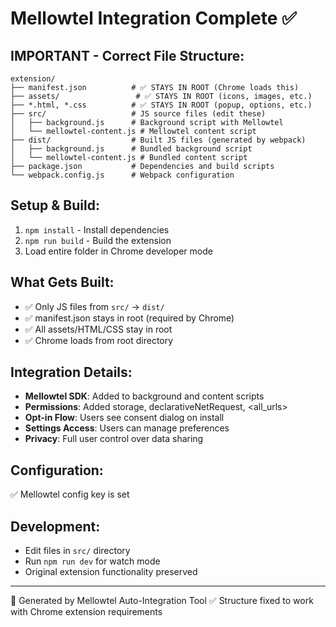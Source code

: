 # Mellowtel Integration Complete ✅

## IMPORTANT - Correct File Structure:
```
extension/
├── manifest.json          # ✅ STAYS IN ROOT (Chrome loads this)
├── assets/                 # ✅ STAYS IN ROOT (icons, images, etc.)
├── *.html, *.css          # ✅ STAYS IN ROOT (popup, options, etc.)
├── src/                   # JS source files (edit these)
│   ├── background.js      # Background script with Mellowtel
│   └── mellowtel-content.js # Mellowtel content script
├── dist/                  # Built JS files (generated by webpack)
│   ├── background.js      # Bundled background script
│   └── mellowtel-content.js # Bundled content script
├── package.json           # Dependencies and build scripts
└── webpack.config.js      # Webpack configuration
```

## Setup & Build:
1. `npm install` - Install dependencies
2. `npm run build` - Build the extension  
3. Load entire folder in Chrome developer mode

## What Gets Built:
- ✅ Only JS files from `src/` → `dist/`
- ✅ manifest.json stays in root (required by Chrome)
- ✅ All assets/HTML/CSS stay in root
- ✅ Chrome loads from root directory

## Integration Details:
- **Mellowtel SDK**: Added to background and content scripts
- **Permissions**: Added storage, declarativeNetRequest, <all_urls>
- **Opt-in Flow**: Users see consent dialog on install
- **Settings Access**: Users can manage preferences
- **Privacy**: Full user control over data sharing

## Configuration:
✅ Mellowtel config key is set

## Development:
- Edit files in `src/` directory
- Run `npm run dev` for watch mode
- Original extension functionality preserved

---
🤖 Generated by Mellowtel Auto-Integration Tool
✅ Structure fixed to work with Chrome extension requirements